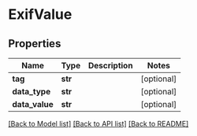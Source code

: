 # ExifValue

## Properties
Name | Type | Description | Notes
------------ | ------------- | ------------- | -------------
**tag** | **str** |  | [optional] 
**data_type** | **str** |  | [optional] 
**data_value** | **str** |  | [optional] 

[[Back to Model list]](../README.md#documentation-for-models) [[Back to API list]](../README.md#documentation-for-api-endpoints) [[Back to README]](../README.md)


